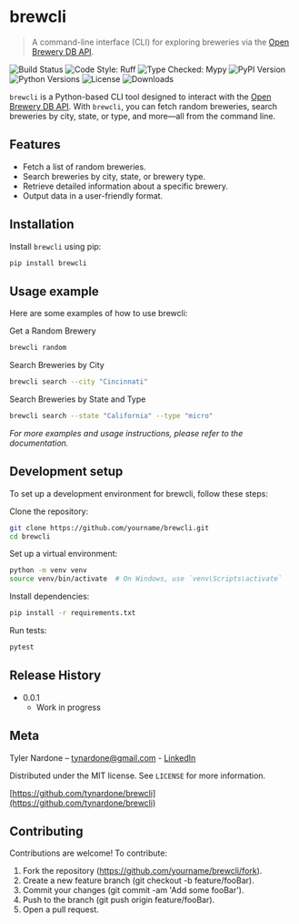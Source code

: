 # brewcli

> A command-line interface (CLI) for exploring breweries via the [Open Brewery DB API](https://www.openbrewerydb.org/).

![Build Status][build-status]
![Code Style: Ruff][ruff-style]
![Type Checked: Mypy][mypy-check]
![PyPI Version][pypi-version]
![Python Versions][python-versions]
![License][license]
![Downloads][downloads]

`brewcli` is a Python-based CLI tool designed to interact with the [Open Brewery DB API](https://www.openbrewerydb.org/). With `brewcli`, you can fetch random breweries, search breweries by city, state, or type, and more—all from the command line.

## Features

- Fetch a list of random breweries.
- Search breweries by city, state, or brewery type.
- Retrieve detailed information about a specific brewery.
- Output data in a user-friendly format.

## Installation

Install `brewcli` using pip:

```sh
pip install brewcli
```

## Usage example

Here are some examples of how to use brewcli:

Get a Random Brewery

```sh
brewcli random
```

Search Breweries by City

```sh
brewcli search --city "Cincinnati"
```

Search Breweries by State and Type

```sh
brewcli search --state "California" --type "micro"
```

*For more examples and usage instructions, please refer to the documentation.*

## Development setup

To set up a development environment for brewcli, follow these steps:

Clone the repository:

```sh
git clone https://github.com/yourname/brewcli.git
cd brewcli
```

Set up a virtual environment:

```sh
python -m venv venv
source venv/bin/activate  # On Windows, use `venv\Scripts\activate`
```

Install dependencies:

```sh
pip install -r requirements.txt
```

Run tests:

```sh
pytest
```

## Release History

- 0.0.1
  - Work in progress

## Meta

Tyler Nardone – <tynardone@gmail.com> - [LinkedIn](https://www.linkedin.com/in/tynardone/)

Distributed under the MIT license. See ``LICENSE`` for more information.

[https://github.com/tynardone/brewcli](https://github.com/tynardone/brewcli)

## Contributing

Contributions are welcome! To contribute:

1. Fork the repository (<https://github.com/yourname/brewcli/fork>).
2. Create a new feature branch (git checkout -b feature/fooBar).
3. Commit your changes (git commit -am 'Add some fooBar').
4. Push to the branch (git push origin feature/fooBar).
5. Open a pull request.

<!-- Markdown link & img dfn's -->
[build-status]: https://github.com/yourname/brewcli/actions/workflows/tests.yml/badge.svg
[pypi-version]: https://img.shields.io/pypi/v/brewcli
[python-versions]: https://img.shields.io/pypi/pyversions/brewcli
[license]: https://img.shields.io/github/license/yourname/brewcli
[downloads]: https://img.shields.io/pypi/dm/brewcli
[ruff-style]:https://img.shields.io/badge/code%20style-ruff-000000?style=flat&logo=python
[mypy-check]:https://img.shields.io/badge/type%20checked-mypy-blue?style=flat&logo=python
